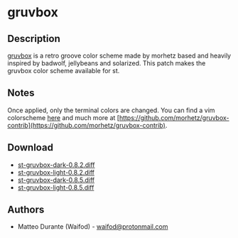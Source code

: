 gruvbox
=========

Description
-----------
[gruvbox](https://github.com/morhetz/gruvbox) is a retro groove color scheme made by morhetz based and heavily inspired by badwolf, jellybeans and solarized. This patch makes the gruvbox color scheme available for st.

Notes
-----
Once applied, only the terminal colors are changed. You can find a
vim colorscheme [here](https://draculatheme.com/vim/) and much more at
[https://github.com/morhetz/gruvbox-contrib](https://github.com/morhetz/gruvbox-contrib).

Download
--------
* [st-gruvbox-dark-0.8.2.diff](st-gruvbox-dark-0.8.2.diff)
* [st-gruvbox-light-0.8.2.diff](st-gruvbox-light-0.8.2.diff)
* [st-gruvbox-dark-0.8.5.diff](st-gruvbox-dark-0.8.5.diff)
* [st-gruvbox-light-0.8.5.diff](st-gruvbox-light-0.8.5.diff)

Authors
-------
* Matteo Durante (Waifod) - <waifod@protonmail.com>
